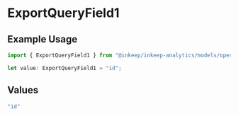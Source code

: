# ExportQueryField1

## Example Usage

```typescript
import { ExportQueryField1 } from "@inkeep/inkeep-analytics/models/operations";

let value: ExportQueryField1 = "id";
```

## Values

```typescript
"id"
```